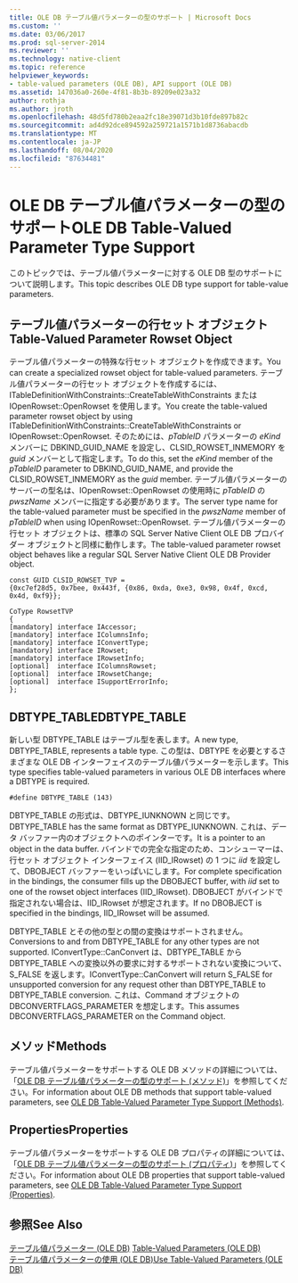```yaml
---
title: OLE DB テーブル値パラメーターの型のサポート | Microsoft Docs
ms.custom: ''
ms.date: 03/06/2017
ms.prod: sql-server-2014
ms.reviewer: ''
ms.technology: native-client
ms.topic: reference
helpviewer_keywords:
- table-valued parameters (OLE DB), API support (OLE DB)
ms.assetid: 147036a0-260e-4f81-8b3b-89209e023a32
author: rothja
ms.author: jroth
ms.openlocfilehash: 48d5fd780b2eaa2fc18e39071d3b10fde897b82c
ms.sourcegitcommit: ad4d92dce894592a259721a1571b1d8736abacdb
ms.translationtype: MT
ms.contentlocale: ja-JP
ms.lasthandoff: 08/04/2020
ms.locfileid: "87634481"
---
```

# <a name="ole-db-table-valued-parameter-type-support"></a><span data-ttu-id="15ffd-102">OLE DB テーブル値パラメーターの型のサポート</span><span class="sxs-lookup"><span data-stu-id="15ffd-102">OLE DB Table-Valued Parameter Type Support</span></span>
  <span data-ttu-id="15ffd-103">このトピックでは、テーブル値パラメーターに対する OLE DB 型のサポートについて説明します。</span><span class="sxs-lookup"><span data-stu-id="15ffd-103">This topic describes OLE DB type support for table-value parameters.</span></span>  
  
## <a name="table-valued-parameter-rowset-object"></a><span data-ttu-id="15ffd-104">テーブル値パラメーターの行セット オブジェクト</span><span class="sxs-lookup"><span data-stu-id="15ffd-104">Table-Valued Parameter Rowset Object</span></span>  
 <span data-ttu-id="15ffd-105">テーブル値パラメーターの特殊な行セット オブジェクトを作成できます。</span><span class="sxs-lookup"><span data-stu-id="15ffd-105">You can create a specialized rowset object for table-valued parameters.</span></span> <span data-ttu-id="15ffd-106">テーブル値パラメーターの行セット オブジェクトを作成するには、ITableDefinitionWithConstraints::CreateTableWithConstraints または IOpenRowset::OpenRowset を使用します。</span><span class="sxs-lookup"><span data-stu-id="15ffd-106">You create the table-valued parameter rowset object by using ITableDefinitionWithConstraints::CreateTableWithConstraints or IOpenRowset::OpenRowset.</span></span> <span data-ttu-id="15ffd-107">そのためには、*pTableID* パラメーターの *eKind* メンバーに DBKIND_GUID_NAME を設定し、CLSID_ROWSET_INMEMORY を *guid* メンバーとして指定します。</span><span class="sxs-lookup"><span data-stu-id="15ffd-107">To do this, set the *eKind* member of the *pTableID* parameter to DBKIND_GUID_NAME, and provide the CLSID_ROWSET_INMEMORY as the *guid* member.</span></span> <span data-ttu-id="15ffd-108">テーブル値パラメーターのサーバーの型名は、IOpenRowset::OpenRowset の使用時に *pTableID* の *pwszName* メンバーに指定する必要があります。</span><span class="sxs-lookup"><span data-stu-id="15ffd-108">The server type name for the table-valued parameter must be specified in the *pwszName* member of *pTableID* when using IOpenRowset::OpenRowset.</span></span> <span data-ttu-id="15ffd-109">テーブル値パラメーターの行セット オブジェクトは、標準の SQL Server Native Client OLE DB プロバイダー オブジェクトと同様に動作します。</span><span class="sxs-lookup"><span data-stu-id="15ffd-109">The table-valued parameter rowset object behaves like a regular SQL Server Native Client OLE DB Provider object.</span></span>  
  
```  
const GUID CLSID_ROWSET_TVP =   
{0xc7ef28d5, 0x7bee, 0x443f, {0x86, 0xda, 0xe3, 0x98, 0x4f, 0xcd, 0x4d, 0xf9}};  
  
CoType RowsetTVP  
{  
[mandatory] interface IAccessor;  
[mandatory] interface IColumnsInfo;  
[mandatory] interface IConvertType;  
[mandatory] interface IRowset;  
[mandatory] interface IRowsetInfo;  
[optional]  interface IColumnsRowset;  
[optional]  interface IRowsetChange;  
[optional]  interface ISupportErrorInfo;  
};  
```  
  
## <a name="dbtype_table"></a><span data-ttu-id="15ffd-110">DBTYPE_TABLE</span><span class="sxs-lookup"><span data-stu-id="15ffd-110">DBTYPE_TABLE</span></span>  
 <span data-ttu-id="15ffd-111">新しい型 DBTYPE_TABLE はテーブル型を表します。</span><span class="sxs-lookup"><span data-stu-id="15ffd-111">A new type, DBTYPE_TABLE, represents a table type.</span></span> <span data-ttu-id="15ffd-112">この型は、DBTYPE を必要とするさまざまな OLE DB インターフェイスのテーブル値パラメーターを示します。</span><span class="sxs-lookup"><span data-stu-id="15ffd-112">This type specifies table-valued parameters in various OLE DB interfaces where a DBTYPE is required.</span></span>  
  
```  
#define DBTYPE_TABLE (143)  
```  
  
 <span data-ttu-id="15ffd-113">DBTYPE_TABLE の形式は、DBTYPE_IUNKNOWN と同じです。</span><span class="sxs-lookup"><span data-stu-id="15ffd-113">DBTYPE_TABLE has the same format as DBTYPE_IUNKNOWN.</span></span> <span data-ttu-id="15ffd-114">これは、データ バッファー内のオブジェクトへのポインターです。</span><span class="sxs-lookup"><span data-stu-id="15ffd-114">It is a pointer to an object in the data buffer.</span></span> <span data-ttu-id="15ffd-115">バインドでの完全な指定のため、コンシューマーは、行セット オブジェクト インターフェイス (IID_IRowset) の 1 つに *iid* を設定して、DBOBJECT バッファーをいっぱいにします。</span><span class="sxs-lookup"><span data-stu-id="15ffd-115">For complete specification in the bindings, the consumer fills up the DBOBJECT buffer, with *iid* set to one of the rowset object interfaces (IID_IRowset).</span></span> <span data-ttu-id="15ffd-116">DBOBJECT がバインドで指定されない場合は、IID_IRowset が想定されます。</span><span class="sxs-lookup"><span data-stu-id="15ffd-116">If no DBOBJECT is specified in the bindings, IID_IRowset will be assumed.</span></span>  
  
 <span data-ttu-id="15ffd-117">DBTYPE_TABLE とその他の型との間の変換はサポートされません。</span><span class="sxs-lookup"><span data-stu-id="15ffd-117">Conversions to and from DBTYPE_TABLE for any other types are not supported.</span></span> <span data-ttu-id="15ffd-118">IConvertType::CanConvert は、DBTYPE_TABLE から DBTYPE_TABLE への変換以外の要求に対するサポートされない変換について、S_FALSE を返します。</span><span class="sxs-lookup"><span data-stu-id="15ffd-118">IConvertType::CanConvert will return S_FALSE for unsupported conversion for any request other than DBTYPE_TABLE to DBTYPE_TABLE conversion.</span></span> <span data-ttu-id="15ffd-119">これは、Command オブジェクトの DBCONVERTFLAGS_PARAMETER を想定します。</span><span class="sxs-lookup"><span data-stu-id="15ffd-119">This assumes DBCONVERTFLAGS_PARAMETER on the Command object.</span></span>  
  
## <a name="methods"></a><span data-ttu-id="15ffd-120">メソッド</span><span class="sxs-lookup"><span data-stu-id="15ffd-120">Methods</span></span>  
 <span data-ttu-id="15ffd-121">テーブル値パラメーターをサポートする OLE DB メソッドの詳細については、「[OLE DB テーブル値パラメーターの型のサポート (メソッド)](ole-db-table-valued-parameter-type-support-methods.md)」を参照してください。</span><span class="sxs-lookup"><span data-stu-id="15ffd-121">For information about OLE DB methods that support table-valued parameters, see [OLE DB Table-Valued Parameter Type Support &#40;Methods&#41;](ole-db-table-valued-parameter-type-support-methods.md).</span></span>  
  
## <a name="properties"></a><span data-ttu-id="15ffd-122">Properties</span><span class="sxs-lookup"><span data-stu-id="15ffd-122">Properties</span></span>  
 <span data-ttu-id="15ffd-123">テーブル値パラメーターをサポートする OLE DB プロパティの詳細については、「[OLE DB テーブル値パラメーターの型のサポート (プロパティ)](ole-db-table-valued-parameter-type-support-properties.md)」を参照してください。</span><span class="sxs-lookup"><span data-stu-id="15ffd-123">For information about OLE DB properties that support table-valued parameters, see [OLE DB Table-Valued Parameter Type Support &#40;Properties&#41;](ole-db-table-valued-parameter-type-support-properties.md).</span></span>  
  
## <a name="see-also"></a><span data-ttu-id="15ffd-124">参照</span><span class="sxs-lookup"><span data-stu-id="15ffd-124">See Also</span></span>  
 <span data-ttu-id="15ffd-125">[テーブル値パラメーター &#40;OLE DB&#41;](table-valued-parameters-ole-db.md) </span><span class="sxs-lookup"><span data-stu-id="15ffd-125">[Table-Valued Parameters &#40;OLE DB&#41;](table-valued-parameters-ole-db.md) </span></span>  
 [<span data-ttu-id="15ffd-126">テーブル値パラメーターの使用 &#40;OLE DB&#41;</span><span class="sxs-lookup"><span data-stu-id="15ffd-126">Use Table-Valued Parameters &#40;OLE DB&#41;</span></span>](../native-client-ole-db-how-to/use-table-valued-parameters-ole-db.md)  
  
  
